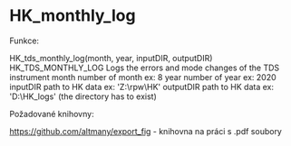 # HK_monthly_log
Funkce:

HK_tds_monthly_log(month, year, inputDIR, outputDIR)
HK_TDS_MONTHLY_LOG Logs the errors and mode changes of the TDS instrument
   month      number of month        ex: 8
   year       number of year         ex: 2020
   inputDIR   path to HK data        ex: 'Z:\rpw\HK'
   outputDIR  path to HK data        ex: 'D:\HK_logs' (the directory has to exist)


Požadované knihovny:

https://github.com/altmany/export_fig - knihovna na práci s .pdf soubory

